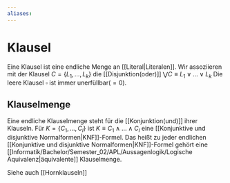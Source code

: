 ```yaml
---
aliases: 
---
```

$\newcommand{\f}[1]{\mathcal{#1}}\newcommand{\F}[1]{\mathfrak{#1}}\newcommand{\b}[1]{\mathbb{#1}}$
# Klausel 
Eine Klausel ist eine endliche Menge an [[Literal|Literalen]]. Wir assoziieren mit der Klausel $C=\{L_1,\dotso,L_k\}$ die [[Disjunktion(oder)]] $\bigvee C \equiv L_{1} \lor \dotso \lor L_k$
Die leere Klausel $\square$ ist immer unerfüllbar($=0$).

## Klauselmenge
Eine endliche Klauselmenge steht für die [[Konjunktion(und)]] ihrer Klauseln. Für $K=\{C_1,\dotso,C_l\}$ ist $K \equiv C_{1}\land \dotso \land C_{l}$ eine [[Konjunktive und disjunktive Normalformen|KNF]]-Formel. Das heißt zu jeder endlichen [[Konjunktive und disjunktive Normalformen|KNF]]-Formel gehört eine [[Informatik/Bachelor/Semester_02/APL/Aussagenlogik/Logische Äquivalenz|äquivalente]] Klauselmenge.

Siehe auch [[Hornklauseln]]

